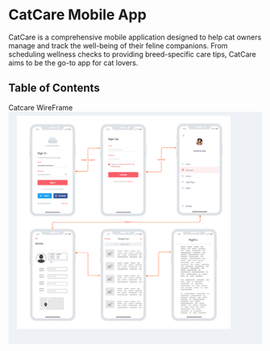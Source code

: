 # CatCare Mobile App
CatCare is a comprehensive mobile application designed to help cat owners manage and track the well-being of their feline companions. From scheduling wellness checks to providing breed-specific care tips, CatCare aims to be the go-to app for cat lovers.

## Table of Contents
Catcare WireFrame
![Wireframe](./Catcare_wireframe.png)

